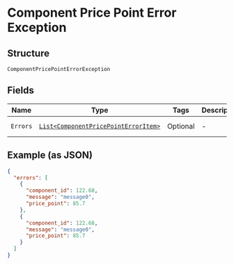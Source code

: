 
# Component Price Point Error Exception

## Structure

`ComponentPricePointErrorException`

## Fields

| Name | Type | Tags | Description | Getter | Setter |
|  --- | --- | --- | --- | --- | --- |
| `Errors` | [`List<ComponentPricePointErrorItem>`](../../doc/models/component-price-point-error-item.md) | Optional | - | List<ComponentPricePointErrorItem> getErrors() | setErrors(List<ComponentPricePointErrorItem> errors) |

## Example (as JSON)

```json
{
  "errors": [
    {
      "component_id": 122.68,
      "message": "message0",
      "price_point": 85.7
    },
    {
      "component_id": 122.68,
      "message": "message0",
      "price_point": 85.7
    }
  ]
}
```

